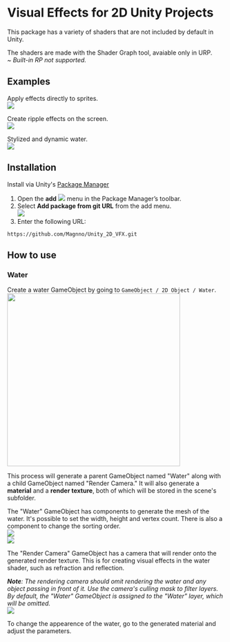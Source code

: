 # Visual Effects for 2D Unity Projects
This package has a variety of shaders that are not included by default in Unity.

The shaders are made with the Shader Graph tool, avaiable only in URP.  
<i>~ Built-in RP not supported.</i>

## Examples
Apply effects directly to sprites.  
![](https://github.com/Magnno/Unity_2D_VFX/assets/93272214/3aaf1282-c348-4b7a-8105-871867a4ff73)

Create ripple effects on the screen.  
![](https://github.com/Magnno/Unity_2D_VFX/assets/93272214/e80780fb-9e8c-4e30-a213-0a1612a47ff9)

Stylized and dynamic water.  
![](https://github.com/Magnno/Unity_2D_VFX/assets/93272214/618681cc-f7d3-4753-97c2-588aded45b28)

## Installation
Install via Unity's [Package Manager](https://docs.unity3d.com/Manual/upm-ui-giturl.html)

1. Open the **add** ![](https://docs.unity3d.com/uploads/Main/iconAdd.png) menu in the Package Manager’s toolbar.  
2. Select **Add package from git URL** from the add menu.  
![](https://docs.unity3d.com/uploads/Main/upm-ui-giturl.png)
3. Enter the following URL:  
```
https://github.com/Magnno/Unity_2D_VFX.git
```

## How to use
### Water
Create a water GameObject by going to `GameObject / 2D Object / Water`.  
<img src="https://github.com/Magnno/Unity_2D_VFX/assets/93272214/384ad025-6645-4c3f-87f8-d422787b9caa" width="400">

This process will generate a parent GameObject named "Water" along with a child GameObject named "Render Camera." It will also generate a **material** and a **render texture**, both of which will be stored in the scene's subfolder.  

The "Water" GameObject has components to generate the mesh of the water. It's possible to set the width, height and vertex count. There is also a component to change the sorting order.  
![](https://github.com/Magnno/Unity_2D_VFX/assets/93272214/f8e60c2f-5b8c-427a-9513-075357c76dbf)  
![](https://github.com/Magnno/Unity_2D_VFX/assets/93272214/f3fa0abd-6719-46e3-af0d-de92363bfce7)  


The "Render Camera" GameObject has a camera that will render onto the generated render texture. This is for creating visual effects in the water shader, such as refraction and reflection.

*<b>Note</b>: The rendering camera should omit rendering the water and any object passing in front of it. Use the camera's culling mask to filter layers. By default, the "Water" GameObject is assigned to the "Water" layer, which will be omitted.*  
![](https://github.com/Magnno/Unity_2D_VFX/assets/93272214/967ada49-2cae-4160-930f-bf355423677b)


To change the appearence of the water, go to the generated material and adjust the parameters.
